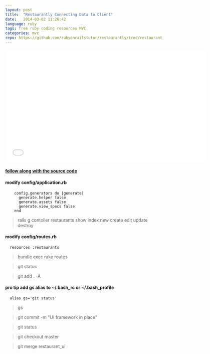 ```yaml
---
layout: post
title:  "Restaurantly Connecting Data to Client"
date:   2014-03-02 11:26:42
language: ruby
tags: free ruby coding resources MVC
categories: mvc
repo: https://github.com/rubyonrailstutor/restaurantly/tree/restaurant_ui
---
```



<iframe width="640" height="360" src="//www.youtube.com/embed/1dvkowXmiio?vq=hd1080" frameborder="0" allowfullscreen></iframe>

<h4><a href="{{ page.repo }}" target="_blank">follow along with the source code</a></h4>

#### modify config/application.rb

```
    config.generators do |generate|
      generate.helper false
      generate.assets false
      generate.view_specs false
    end
```

> rails g contoller restaurants show index new create edit update destroy

#### modify config/routes.rb

```
  resources :restaurants
```

> bundle exec rake routes

> git status

> git add . -A

#### pro tip add gs alias to ~/.bash_rc or ~/.bash_profile

```
  alias gs='git status'
```

> gs 

> git commit -m "UI framework in place"

> git status

> git checkout master

> git merge restaurant_ui
